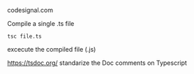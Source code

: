 codesignal.com

Compile a single .ts file

```tsc file.ts```

excecute the compiled file (.js)

https://tsdoc.org/ standarize the Doc comments on Typescript

